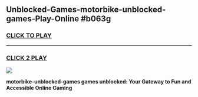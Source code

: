 
## Unblocked-Games-motorbike-unblocked-games-Play-Online #b063g
<h3>
<a href="https://news.freeplayer.one?title=motorbike-unblocked-games&ref=3">CLICK TO PLAY</a></h3>
<hr>

<h3>
<a href="https://news.freeplayer.one?title=motorbike-unblocked-games&ref=3">CLICK 2 PLAY</a>
  
</h3>

<a href="https://news.freeplayer.one?title=motorbike-unblocked-games&ref=3"><img src="https://clearcache.store/games.png"></a>


**motorbike-unblocked-games games unblocked: Your Gateway to Fun and Accessible Online Gaming**
